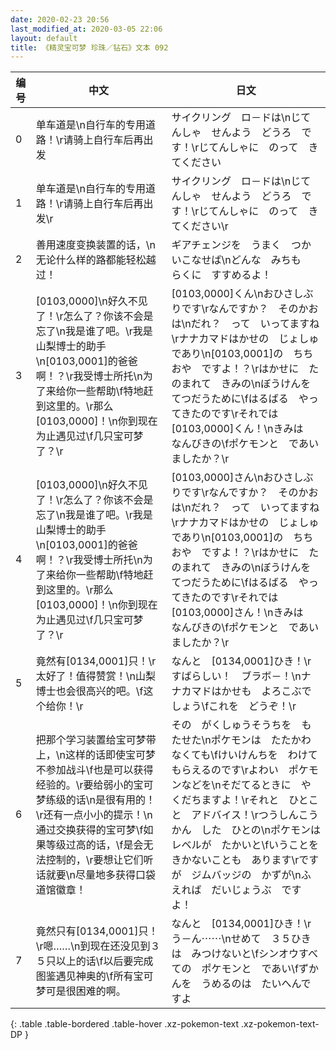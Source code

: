 ```yaml
---
date: 2020-02-23 20:56
last_modified_at: 2020-03-05 22:06
layout: default
title: 《精灵宝可梦 珍珠／钻石》文本 092
---
```

| 编号 | 中文 | 日文 |
| ---- | ---- | ---- |
| 0 | 单车道是\n自行车的专用道路！\r请骑上自行车后再出发 | サイクリング　ロ－ドは\nじてんしゃ　せんよう　どうろ　です！\rじてんしゃに　のって　きてください |
| 1 | 单车道是\n自行车的专用道路！\r请骑上自行车后再出发\r | サイクリング　ロ－ドは\nじてんしゃ　せんよう　どうろ　です！\rじてんしゃに　のって　きてください\r |
| 2 | 善用速度变换装置的话，\n无论什么样的路都能轻松越过！ | ギアチェンジを　うまく　つかいこなせば\nどんな　みちも　らくに　すすめるよ！ |
| 3 | [0103,0000]\n好久不见了！\r怎么了？你该不会是忘了\n我是谁了吧。\r我是山梨博士的助手\n[0103,0001]的爸爸啊！？\r我受博士所托\n为了来给你一些帮助\f特地赶到这里的。\r那么[0103,0000]！\n你到现在为止遇见过\f几只宝可梦了？\r | [0103,0000]くん\nおひさしぶりです\rなんですか？　そのかおは\nだれ？　って　いってますね\rナナカマドはかせの　じょしゅであり\n[0103,0001]の　ちちおや　ですよ！？\rはかせに　たのまれて　きみの\nぼうけんを　てつだうために\fはるばる　やってきたのです\rそれでは　[0103,0000]くん！\nきみは　なんびきの\fポケモンと　であいましたか？\r |
| 4 | [0103,0000]\n好久不见了！\r怎么了？你该不会是忘了\n我是谁了吧。\r我是山梨博士的助手\n[0103,0001]的爸爸啊！？\r我受博士所托\n为了来给你一些帮助\f特地赶到这里的。\r那么[0103,0000]！\n你到现在为止遇见过\f几只宝可梦了？\r | [0103,0000]さん\nおひさしぶりです\rなんですか？　そのかおは\nだれ？　って　いってますね\rナナカマドはかせの　じょしゅであり\n[0103,0001]の　ちちおや　ですよ！？\rはかせに　たのまれて　きみの\nぼうけんを　てつだうために\fはるばる　やってきたのです\rそれでは　[0103,0000]さん！\nきみは　なんびきの\fポケモンと　であいましたか？\r |
| 5 | 竟然有[0134,0001]只！\r太好了！值得赞赏！\n山梨博士也会很高兴的吧。\f这个给你！\r | なんと　[0134,0001]ひき！\rすばらしい！　ブラボ－！\nナナカマドはかせも　よろこぶでしょう\fこれを　どうぞ！\r |
| 6 | 把那个学习装置给宝可梦带上，\n这样的话即使宝可梦不参加战斗\f也是可以获得经验的。\r要给弱小的宝可梦练级的话\n是很有用的！\r还有一点小小的提示！\n通过交换获得的宝可梦\f如果等级过高的话，\f是会无法控制的，\r要想让它们听话就要\n尽量地多获得口袋道馆徽章！ | その　がくしゅうそうちを　もたせた\nポケモンは　たたかわなくても\fけいけんちを　わけてもらえるのです\rよわい　ポケモンなどを\nそだてるときに　やくだちますよ！\rそれと　ひとこと　アドバイス！\rつうしんこうかん　した　ひとの\nポケモンは　レベルが　たかいと\fいうことを　きかないことも　あります\rですが　ジムバッジの　かずが\nふえれば　だいじょうぶ　ですよ！ |
| 7 | 竟然只有[0134,0001]只！\r嗯……\n到现在还没见到３５只以上的话\f以后要完成图鉴遇见神奥的\f所有宝可梦可是很困难的啊。 | なんと　[0134,0001]ひき！\rう－ん⋯⋯\nせめて　３５ひきは　みつけないと\fシンオウすべての　ポケモンと　であい\fずかんを　うめるのは　たいへんですよ |
{: .table .table-bordered .table-hover .xz-pokemon-text .xz-pokemon-text-DP }